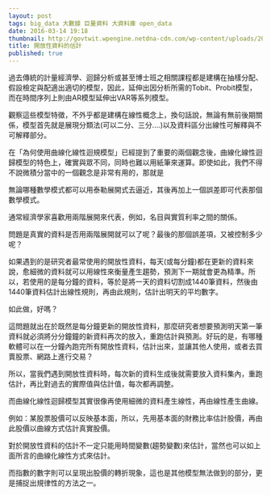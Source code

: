 ```yaml
---
layout: post
tags: big_data 大數據 巨量資料 大資料庫 open_data
date: 2016-03-14 19:18
thumbnail: http://govtwit.wpengine.netdna-cdn.com/wp-content/uploads/2012/05/data_img.jpg
title: 開放性資料的估計
published: true
---
```


過去傳統的計量經濟學、迴歸分析或甚至博士班之相關課程都是建構在抽樣分配、假設檢定與配適出適切的模型，因此，延伸出因分析所需的Tobit、Probit模型，而在時間序列上則由AR模型延伸出VAR等系列模型。

觀察這些模型特徵，不外乎都是建構在線性概念上，換句話說，無論有無前後期關係，模型首先就是展現分類法(可以二分、三分....)以及資料區分出線性可解釋與不可解釋部分。

<!--more-->

在「為何使用曲線化線性迴規模型」已經提到了重要的兩個觀念後，曲線化線性迴歸模型的特色上，確實與眾不同，同時也難以用紙筆來運算。即使如此，我們不得不說微積分當中的一個觀念是非常有用的，那就是

無論哪種數學模式都可以用泰勒展開式去逼近，其後再加上一個誤差即可代表那個數學模式。

通常經濟學家喜歡用兩階展開來代表，例如，名目與實質利率之間的關係。

問題是真實的資料是否用兩階展開就可以了呢？最後的那個誤差項，又被控制多少呢？

如果遇到的是研究者最常使用的開放性資料，每天(或每分鐘)都在更新的資料來說，愈細微的資料就可以用線性來衡量產生趨勢，預測下一期就會更為精準。所以，若使用的是每分鐘的資料，等於是將一天的資料切割成1440筆資料，然後由1440筆資料估計出線性規則，再由此規則，估計出明天的平均數字。

如此做，好嗎？

這問題就出在於既然是每分鐘更新的開放性資料，那麼研究者想要預測明天第一筆資料就必須將分分鐘鐘的新資料再次的放入，重跑估計與預測。好玩的是，有哪種軟體可以在一分鐘內跑完所有開放性資料，估計出來，並讓其他人使用，或者去買賣股票、網路上進行交易？

所以，當我們遇到開放性資料時，每次新的資料生成後就需要放入資料集內，重跑估計，再比對過去的實際值與估計值，每次都再調整。

而曲線化線性迴歸模型其實很像再使用細微的資料產生線性，再由線性產生曲線。

例如：某股票股價可以反映基本面，所以，先用基本面的財務比率估計股價，再由此股價以曲線方式估計真實股價。

對於開放性資料的估計不一定只能用時間變數(趨勢變數)來估計，當然也可以如上面所言的曲線化線性方式來估計。

而指數的數字則可以呈現出股價的轉折現象，這也是其他模型無法做到的部分，更是捕捉出規律性的方法之一。
